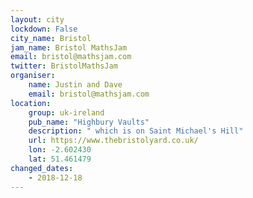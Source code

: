 ```yaml
---
layout: city                                           
lockdown: False
city_name: Bristol                                                               
jam_name: Bristol MathsJam
email: bristol@mathsjam.com
twitter: BristolMathsJam
organiser:
    name: Justin and Dave
    email: bristol@mathsjam.com
location:
    group: uk-ireland
    pub_name: "Highbury Vaults"
    description: " which is on Saint Michael's Hill"
    url: https://www.thebristolyard.co.uk/
    lon: -2.602430
    lat: 51.461479
changed_dates:
    - 2018-12-18
---
```

